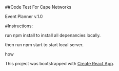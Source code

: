 ##Code Test For Cape Networks

Event Planner v.1.0

#Instructions:

run npm install to install all depenancies locally.

then run npm start to start local server.

how

This project was bootstrapped with [Create React App](https://github.com/facebookincubator/create-react-app).
